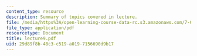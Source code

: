 ```yaml
---
content_type: resource
description: Summary of topics covered in lecture.
file: /media/https%3A/open-learning-course-data-rc.s3.amazonaws.com/7-03-genetics-fall-2004/29d89f8b48c3c519a0197156690d9b17_lecture9.pdf
file_type: application/pdf
resourcetype: Document
title: lecture9.pdf
uid: 29d89f8b-48c3-c519-a019-7156690d9b17
---
```

